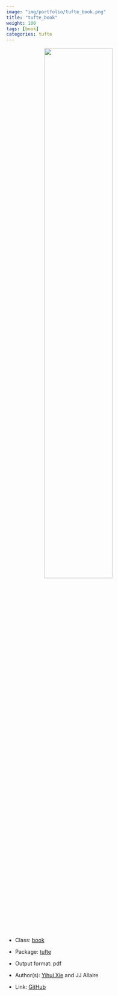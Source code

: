 ```yaml
---
image: "img/portfolio/tufte_book.png"
title: "tufte_book"
weight: 100
tags: [book]
categories: tufte
---
```




<!--more-->

<a href="../../img/portfolio/tufte_book.png"><img class = "jf-image-shadow" src="../../img/portfolio/tufte_book.png" style="display: block; margin: auto;" width="60%"></a>

- Class: [book](../../tags/book)
- Package: [tufte](tufte)
- Output format: pdf

- Author(s): [Yihui Xie](https://yihui.org/) and JJ Allaire
- Link: [GitHub](https://github.com/rstudio/tufte)


